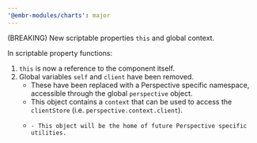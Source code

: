 ```yaml
---
'@embr-modules/charts': major
---
```


(BREAKING) New scriptable properties `this` and global context.

In scriptable property functions:
1. `this` is now a reference to the component itself.
2. Global variables `self` and `client` have been removed.
    - These have been replaced with a Perspective specific namespace, accessible through the global `perspective` object.
    - This object contains a `context` that can be used to access the `clientStore` (i.e. `perspective.context.client`).
    -     - This object will be the home of future Perspective specific utilities.